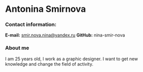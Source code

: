 # Antonina Smirnova

### Contact information:
**E-mail:** smir.nova.nina@yandex.ru
**GitHub:** nina-smir-nova



### About me
I am 25 years old, I work as a graphic designer. I want to get new knowledge and change the field of activity.
